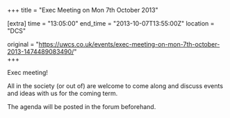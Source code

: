 +++
title = "Exec Meeting on Mon 7th October 2013"

[extra]
time = "13:05:00"
end_time = "2013-10-07T13:55:00Z"
location = "DCS"

original = "https://uwcs.co.uk/events/exec-meeting-on-mon-7th-october-2013-1474489083490/"    
+++

Exec meeting\!

All in the society (or out of) are welcome to come along and discuss events and ideas with us for the coming term.

The agenda will be posted in the forum beforehand.

